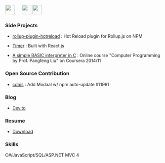 <span style="margin-right:20px" class="badge"><a href="https://github.com/tingwei628"><img width="30px" height="30px" src="https://tingwei628.github.io/portfolio/assets/images/github.svg"></a></span>
<span class="badge"><a href="https://twitter.com/sbvq6p199xe"><img width="30px" height="30px" src="https://tingwei628.github.io/portfolio/assets/images/twitter.svg"></a></span>
<span><a href="https://www.linkedin.com/in/ting-wei-chen-90265279/"><img width="30px" height="30px" src="https://tingwei628.github.io/portfolio/assets/images/linkedin.svg"></a></span>


### Side Projects

- [rollup-plugin-hotreload](https://www.npmjs.com/package/rollup-plugin-hotreload) : Hot Reload plugin for Rollup.js on NPM

- [Timer](https://tingwei628.github.io/react-component/src/Timer/build/) : Built with React.js

- [A simple BASIC interpreter in C](https://github.com/tingwei628/C_study/blob/master/Coursera_NTU_C_HW/HW/hw6.c) : Online course "Computer Programming by Prof. Pangfeng Liu" on Coursera 2014/11


### Open Source Contribution

- [cdnjs](https://github.com/cdnjs/cdnjs/pull/11981) : Add Modaal w/ npm auto-update #11981


### Blog

- [Dev.to](https://dev.to/tingwei628)


### Resume
- [Download](https://www.linkedin.com/in/ting-wei-chen-90265279/detail/treasury/summary/?entityUrn=urn%3Ali%3Afs_treasuryMedia%3A(ACoAABClv5IBVk3HJP5jaJvOYOPG8p34YCrKdwE%2C1566455479926)&section=summary&treasuryCount=2&lipi=urn%3Ali%3Apage%3Ad_flagship3_profile_view_base_treasury%3BsbwO1E3tT%2FaT0zDPrvqwJg%3D%3D&licu=urn%3Ali%3Acontrol%3Ad_flagship3_profile_view_base_treasury-treasury_thumbnail_cell)


### Skills

C#/JavaScript/SQL/ASP.NET MVC 4
